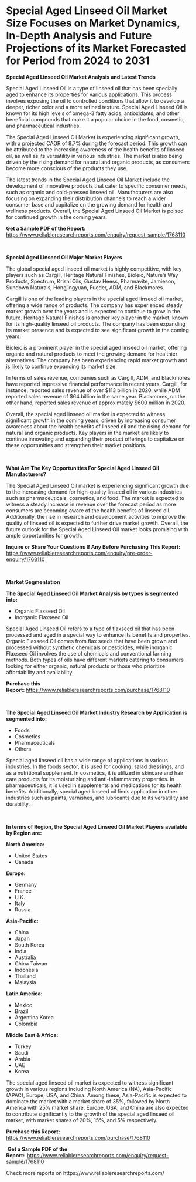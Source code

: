 <p><h1>Special Aged Linseed Oil Market Size Focuses on Market Dynamics, In-Depth Analysis and Future Projections of its Market Forecasted for Period from 2024 to 2031</h1></p><p><strong>Special Aged Linseed Oil Market Analysis and Latest Trends</strong></p>
<p><p>Special Aged Linseed Oil is a type of linseed oil that has been specially aged to enhance its properties for various applications. This process involves exposing the oil to controlled conditions that allow it to develop a deeper, richer color and a more refined texture. Special Aged Linseed Oil is known for its high levels of omega-3 fatty acids, antioxidants, and other beneficial compounds that make it a popular choice in the food, cosmetic, and pharmaceutical industries.</p><p>The Special Aged Linseed Oil Market is experiencing significant growth, with a projected CAGR of 8.7% during the forecast period. This growth can be attributed to the increasing awareness of the health benefits of linseed oil, as well as its versatility in various industries. The market is also being driven by the rising demand for natural and organic products, as consumers become more conscious of the products they use.</p><p>The latest trends in the Special Aged Linseed Oil Market include the development of innovative products that cater to specific consumer needs, such as organic and cold-pressed linseed oil. Manufacturers are also focusing on expanding their distribution channels to reach a wider consumer base and capitalize on the growing demand for health and wellness products. Overall, the Special Aged Linseed Oil Market is poised for continued growth in the coming years.</p></p>
<p><strong>Get a Sample PDF of the Report:&nbsp;</strong> <a href="https://www.reliableresearchreports.com/enquiry/request-sample/1768110">https://www.reliableresearchreports.com/enquiry/request-sample/1768110</a></p>
<p>&nbsp;</p>
<p><strong>Special Aged Linseed Oil Major Market Players</strong></p>
<p><p>The global special aged linseed oil market is highly competitive, with key players such as Cargill, Heritage Natural Finishes, Bioleic, Nature’s Way Products, Spectrum, Krishi Oils, Gustav Heess, Pharmavite, Jamieson, Sundown Naturals, Hongjingyuan, Fueder, ADM, and Blackmores. </p><p>Cargill is one of the leading players in the special aged linseed oil market, offering a wide range of products. The company has experienced steady market growth over the years and is expected to continue to grow in the future. Heritage Natural Finishes is another key player in the market, known for its high-quality linseed oil products. The company has been expanding its market presence and is expected to see significant growth in the coming years.</p><p>Bioleic is a prominent player in the special aged linseed oil market, offering organic and natural products to meet the growing demand for healthier alternatives. The company has been experiencing rapid market growth and is likely to continue expanding its market size. </p><p>In terms of sales revenue, companies such as Cargill, ADM, and Blackmores have reported impressive financial performance in recent years. Cargill, for instance, reported sales revenue of over $113 billion in 2020, while ADM reported sales revenue of $64 billion in the same year. Blackmores, on the other hand, reported sales revenue of approximately $600 million in 2020.</p><p>Overall, the special aged linseed oil market is expected to witness significant growth in the coming years, driven by increasing consumer awareness about the health benefits of linseed oil and the rising demand for natural and organic products. Key players in the market are likely to continue innovating and expanding their product offerings to capitalize on these opportunities and strengthen their market positions.</p></p>
<p>&nbsp;</p>
<p><strong>What Are The Key Opportunities For Special Aged Linseed Oil Manufacturers?</strong></p>
<p><p>The Special Aged Linseed Oil market is experiencing significant growth due to the increasing demand for high-quality linseed oil in various industries such as pharmaceuticals, cosmetics, and food. The market is expected to witness a steady increase in revenue over the forecast period as more consumers are becoming aware of the health benefits of linseed oil. Additionally, the rise in research and development activities to improve the quality of linseed oil is expected to further drive market growth. Overall, the future outlook for the Special Aged Linseed Oil market looks promising with ample opportunities for growth.</p></p>
<p><strong>Inquire or Share Your Questions If Any Before Purchasing This Report:</strong> <a href="https://www.reliableresearchreports.com/enquiry/pre-order-enquiry/1768110">https://www.reliableresearchreports.com/enquiry/pre-order-enquiry/1768110</a></p>
<p>&nbsp;</p>
<p><strong>Market Segmentation</strong></p>
<p><strong>The Special Aged Linseed Oil Market Analysis by types is segmented into:</strong></p>
<p><ul><li>Organic Flaxseed Oil</li><li>Inorganic Flaxseed Oil</li></ul></p>
<p><p>Special Aged Linseed Oil refers to a type of flaxseed oil that has been processed and aged in a special way to enhance its benefits and properties. Organic Flaxseed Oil comes from flax seeds that have been grown and processed without synthetic chemicals or pesticides, while inorganic Flaxseed Oil involves the use of chemicals and conventional farming methods. Both types of oils have different markets catering to consumers looking for either organic, natural products or those who prioritize affordability and availability.</p></p>
<p><strong>Purchase this Report:&nbsp;</strong><a href="https://www.reliableresearchreports.com/purchase/1768110">https://www.reliableresearchreports.com/purchase/1768110</a></p>
<p>&nbsp;</p>
<p><strong>The Special Aged Linseed Oil Market Industry Research by Application is segmented into:</strong></p>
<p><ul><li>Foods</li><li>Cosmetics</li><li>Pharmaceuticals</li><li>Others</li></ul></p>
<p><p>Special aged linseed oil has a wide range of applications in various industries. In the foods sector, it is used for cooking, salad dressings, and as a nutritional supplement. In cosmetics, it is utilized in skincare and hair care products for its moisturizing and anti-inflammatory properties. In pharmaceuticals, it is used in supplements and medications for its health benefits. Additionally, special aged linseed oil finds application in other industries such as paints, varnishes, and lubricants due to its versatility and durability.</p></p>
<p>&nbsp;</p>
<p><strong>In terms of Region, the Special Aged Linseed Oil Market Players available by Region are:</strong></p>
<p>
    <p> <strong> North America: </strong>
        <ul>
            <li>United States</li>
            <li>Canada</li>
        </ul>
        </p> 
    <p> <strong> Europe: </strong>
        <ul>
            <li>Germany</li>
            <li>France</li>
            <li>U.K.</li>
            <li>Italy</li>
            <li>Russia</li>
        </ul>
        </p> 
    <p> <strong> Asia-Pacific: </strong>
        <ul>
            <li>China</li>
            <li>Japan</li>
            <li>South Korea</li>
            <li>India</li>
            <li>Australia</li>
            <li>China Taiwan</li>
            <li>Indonesia</li>
            <li>Thailand</li>
            <li>Malaysia</li>
        </ul>
        </p> 
    <p> <strong> Latin America: </strong>
        <ul>
            <li>Mexico</li>
            <li>Brazil</li>
            <li>Argentina Korea</li>
            <li>Colombia</li>
        </ul>
        </p> 
    <p> <strong> Middle East & Africa: </strong>
        <ul>
            <li>Turkey</li>
            <li>Saudi</li>
            <li>Arabia</li>
            <li>UAE</li>
            <li>Korea</li>
        </ul>
    </p>
    </p>
<p><p>The special aged linseed oil market is expected to witness significant growth in various regions including North America (NA), Asia-Pacific (APAC), Europe, USA, and China. Among these, Asia-Pacific is expected to dominate the market with a market share of 35%, followed by North America with 25% market share. Europe, USA, and China are also expected to contribute significantly to the growth of the special aged linseed oil market, with market shares of 20%, 15%, and 5% respectively.</p></p>
<p><strong>Purchase this Report: </strong><a href="https://www.reliableresearchreports.com/purchase/1768110">https://www.reliableresearchreports.com/purchase/1768110</a></p>
<p>&nbsp;<strong>Get a Sample PDF of the Report:&nbsp;&nbsp;</strong><a href="https://www.reliableresearchreports.com/enquiry/request-sample/1768110">https://www.reliableresearchreports.com/enquiry/request-sample/1768110</a></p>
<p><strong></strong></p>
<p>Check more reports on https://www.reliableresearchreports.com/</p>